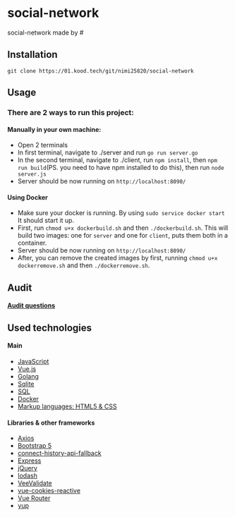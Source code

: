 # social-network

social-network made by #

## Installation
```
git clone https://01.kood.tech/git/nimi25820/social-network
```

## Usage
### There are 2 ways to run this project:
#### Manually in your own machine:
- Open 2 terminals
- In first terminal, navigate to ./server and run ```go run server.go```
- In the second terminal, navigate to ./client, run ```npm install```, then ```npm run build```(PS. you need to have npm installed to do this), then run ```node server.js```
- Server should be now running on ```http://localhost:8090/```
#### Using Docker
- Make sure your docker is running. By using ```sudo service docker start``` It should start it up.
- First, run ```chmod u+x dockerbuild.sh``` and then ```./dockerbuild.sh```. This will build two images: one for `server` and one for `client`, puts them both in a container.
- Server should be now running on ```http://localhost:8090/```
- After, you can remove the created images by first, running ```chmod u+x dockerremove.sh``` and then ```./dockerremove.sh```.

## Audit
#### [Audit questions](https://github.com/01-edu/public/tree/master/subjects/social-network/audit#functional)
## Used technologies
#### Main
- [JavaScript](https://www.javascript.com/)
- [Vue.js](https://vuejs.org/)
- [Golang](https://go.dev/)
- [Sqlite](https://www.sqlite.org/index.html)
- [SQL](https://en.wikipedia.org/wiki/SQL)
- [Docker](https://www.docker.com/)
- [Markup languages: HTML5 & CSS](https://en.wikipedia.org/wiki/Markup_language)
#### Libraries & other frameworks
- [Axios](https://axios-http.com/)
- [Bootstrap 5](https://getbootstrap.com/)
- [connect-history-api-fallback](https://www.npmjs.com/package/connect-history-api-fallback)
- [Express](https://expressjs.com/)
- [jQuery](https://jquery.com/)
- [lodash](https://lodash.com/)
- [VeeValidate](https://vee-validate.logaretm.com/v4/)
- [vue-cookies-reactive](https://www.npmjs.com/package/vue-cookies-reactive)
- [Vue Router](https://router.vuejs.org/)
- [yup](https://github.com/jquense/yup)

